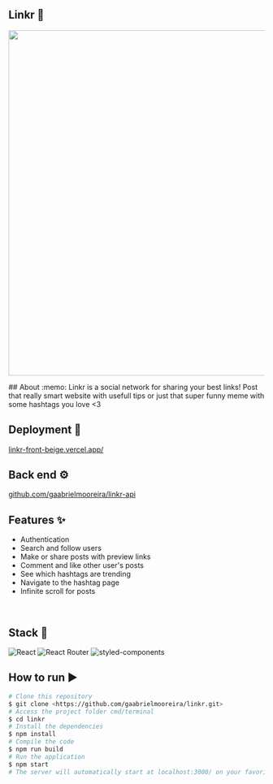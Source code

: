 ## Linkr 🔗 
<p align="center">
 <img align="center" height="680" src="https://github.com/gaabrielmooreira/linkr/assets/48808807/d25a1101-d544-460c-9d3c-1dcb881a9ce7" />
</p>
## About :memo:
Linkr is a social network for sharing your best links! Post that really smart website with usefull tips or just that super funny meme with some hashtags you love <3

## Deployment 🚀

<a  href="https://linkr-front-beige.vercel.app/">linkr-front-beige.vercel.app/</a>
</br>

## Back end ⚙️

<a  href="https://github.com/gaabrielmooreira/linkr-api">github.com/gaabrielmooreira/linkr-api</a>
</br>

## Features ✨

- Authentication
- Search and follow users
- Make or share posts with preview links
- Comment and like other user's posts
- See which hashtags are trending
- Navigate to the hashtag page
- Infinite scroll for posts

</br>

## Stack :toolbox:

<div align="left">
<img src="https://img.shields.io/badge/React-20232A?style=for-the-badge&logo=react&logoColor=61DAFB" alt="React" Title="React" />
<img src="https://img.shields.io/badge/React_Router-CA4245?style=for-the-badge&logo=react-router&logoColor=white" alt="React Router" Title="React Router"  />
<img src="https://img.shields.io/badge/styled--components-DB7093?style=for-the-badge&logo=styled-components&logoColor=white" alt="styled-components" Title="styled-components" />
  </div>

## How to run ▶️
```bash
# Clone this repository
$ git clone <https://github.com/gaabrielmooreira/linkr.git>
# Access the project folder cmd/terminal
$ cd linkr
# Install the dependencies
$ npm install
# Compile the code
$ npm run build
# Run the application 
$ npm start
# The server will automatically start at localhost:3000/ on your favorite browser 
```
